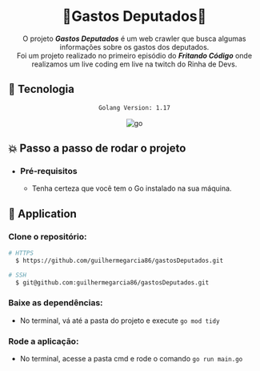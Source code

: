 <div align="center">
    <h1>🌟Gastos Deputados🌟</h1>
</div>

<div align="center">

O projeto ***Gastos Deputados*** é um web crawler que busca algumas informações sobre os gastos dos deputados. </br>
Foi um projeto realizado no primeiro episódio do ***Fritando Código*** onde realizamos um live coding em live na twitch do Rinha de Devs.
</div>

## :rocket: Tecnologia

<div align="center">

```sh
Golang Version: 1.17
```

![go](https://img.shields.io/badge/go-007396?&logoColor=fff&style=for-the-badge&logo=go)

</div>

## :boom: Passo a passo de rodar o projeto

- ### **Pré-requisitos**

    - Tenha certeza que você tem o Go instalado na sua máquina.

## :hammer: Application

### Clone o repositório:

```sh
# HTTPS
  $ https://github.com/guilhermegarcia86/gastosDeputados.git
```

```sh
# SSH
  $ git@github.com:guilhermegarcia86/gastosDeputados.git
```

### Baixe as dependências:

- No terminal, vá até a pasta do projeto e execute `go mod tidy`

### Rode a aplicação:

- No terminal, acesse a pasta cmd e rode o comando `go run main.go`

